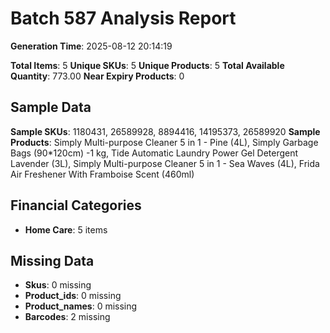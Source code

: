 # Batch 587 Analysis Report

**Generation Time**: 2025-08-12 20:14:19

**Total Items**: 5
**Unique SKUs**: 5
**Unique Products**: 5
**Total Available Quantity**: 773.00
**Near Expiry Products**: 0

## Sample Data
**Sample SKUs**: 1180431, 26589928, 8894416, 14195373, 26589920
**Sample Products**: Simply Multi-purpose Cleaner 5 in 1 - Pine (4L), Simply Garbage Bags (90*120cm) -1 kg, Tide Automatic Laundry Power Gel Detergent Lavender (3L), Simply Multi-purpose Cleaner 5 in 1 - Sea Waves (4L), Frida Air Freshener With Framboise Scent (460ml)

## Financial Categories
- **Home Care**: 5 items

## Missing Data
- **Skus**: 0 missing
- **Product_ids**: 0 missing
- **Product_names**: 0 missing
- **Barcodes**: 2 missing

